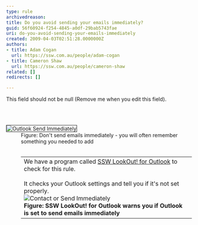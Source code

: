 ```yaml
---
type: rule
archivedreason: 
title: Do you avoid sending your emails immediately?
guid: 56f60924-f254-4845-a0df-29bab5743fae
uri: do-you-avoid-sending-your-emails-immediately
created: 2009-04-03T02:51:28.0000000Z
authors:
- title: Adam Cogan
  url: https://ssw.com.au/people/adam-cogan
- title: Cameron Shaw
  url: https://ssw.com.au/people/cameron-shaw
related: []
redirects: []

---
```



This field should not be null (Remove me when you edit this field).
<br><excerpt class='endintro'></excerpt><br>
<p><strong></strong>&#160;</p>
<dl class="image">
<dt><img style="border-right&#58;1px solid;border-top&#58;1px solid;border-left&#58;1px solid;border-bottom&#58;1px solid;" alt="Outlook Send Immediately" src="/Standards/Communication/RulesToBetterEmail/PublishingImages/OutlookSendImmediately.gif" border="1" /> 
<dd>Figure&#58; Don't send emails immediately - you will often remember something you needed to add</dd>
<dd><br>
<table class="clsSSWProductTable" summary="LookOut">
<tbody>
<tr>
<td>We have a program called <a href="http&#58;//www.ssw.com.au/ssw/LookOut/">SSW LookOut! for Outlook</a> to check for this rule. <br><br>It checks your Outlook settings and tell you if it's not set properly.<br><img style="border-right&#58;0px solid;border-top&#58;0px solid;border-left&#58;0px solid;border-bottom&#58;0px solid;" alt="Contact or Send Immediately" src="/Standards/Communication/RulesToBetterEmail/PublishingImages/ContactorSendImmediately.GIF" border="0" /> <br><b>Figure&#58; SSW LookOut! for Outlook warns you if Outlook is set to send emails immediately</b> </td></tr></tbody></table></dd></dl>


